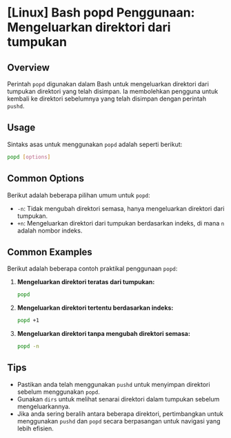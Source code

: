 # [Linux] Bash popd Penggunaan: Mengeluarkan direktori dari tumpukan

## Overview
Perintah `popd` digunakan dalam Bash untuk mengeluarkan direktori dari tumpukan direktori yang telah disimpan. Ia membolehkan pengguna untuk kembali ke direktori sebelumnya yang telah disimpan dengan perintah `pushd`.

## Usage
Sintaks asas untuk menggunakan `popd` adalah seperti berikut:

```bash
popd [options]
```

## Common Options
Berikut adalah beberapa pilihan umum untuk `popd`:

- `-n`: Tidak mengubah direktori semasa, hanya mengeluarkan direktori dari tumpukan.
- `+n`: Mengeluarkan direktori dari tumpukan berdasarkan indeks, di mana `n` adalah nombor indeks.

## Common Examples
Berikut adalah beberapa contoh praktikal penggunaan `popd`:

1. **Mengeluarkan direktori teratas dari tumpukan:**

   ```bash
   popd
   ```

2. **Mengeluarkan direktori tertentu berdasarkan indeks:**

   ```bash
   popd +1
   ```

3. **Mengeluarkan direktori tanpa mengubah direktori semasa:**

   ```bash
   popd -n
   ```

## Tips
- Pastikan anda telah menggunakan `pushd` untuk menyimpan direktori sebelum menggunakan `popd`.
- Gunakan `dirs` untuk melihat senarai direktori dalam tumpukan sebelum mengeluarkannya.
- Jika anda sering beralih antara beberapa direktori, pertimbangkan untuk menggunakan `pushd` dan `popd` secara berpasangan untuk navigasi yang lebih efisien.